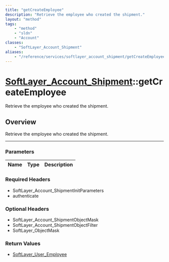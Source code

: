 ```yaml
---
title: "getCreateEmployee"
description: "Retrieve the employee who created the shipment."
layout: "method"
tags:
    - "method"
    - "sldn"
    - "Account"
classes:
    - "SoftLayer_Account_Shipment"
aliases:
    - "/reference/services/softlayer_account_shipment/getCreateEmployee"
---
```

# [SoftLayer_Account_Shipment](/reference/services/SoftLayer_Account_Shipment)::getCreateEmployee


Retrieve the employee who created the shipment.


## Overview 
Retrieve the employee who created the shipment.

-----

### Parameters 
|Name | Type | Description |
| --- | --- | --- |


### Required Headers
* SoftLayer_Account_ShipmentInitParameters
* authenticate


### Optional Headers
* SoftLayer_Account_ShipmentObjectMask
* SoftLayer_Account_ShipmentObjectFilter
* SoftLayer_ObjectMask

### Return Values
* <a href='/reference/datatypes/SoftLayer_User_Employee'>SoftLayer_User_Employee </a>




